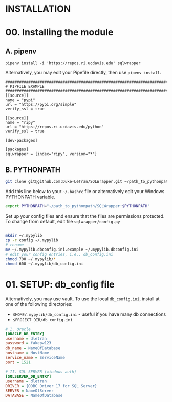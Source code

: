 # INSTALLATION
# 00. Installing the module
## A. pipenv
`pipenv install -i 'https://repos.ri.ucdavis.edu' sqlwrapper`

Alternatively, you may edit your Pipefile directly, then use `pipenv install`.
```
################################################################################
# PIPFILE EXAMPLE
################################################################################
[[source]]
name = "pypi"
url = "https://pypi.org/simple"
verify_ssl = true

[[source]]
name = "ripy"
url = "https://repos.ri.ucdavis.edu/python"
verify_ssl = true

[dev-packages]

[packages]
sqlwrapper = {index="ripy", version="*"}
```

## B. PYTHONPATH
```bash
git clone git@github.com:Duke-LeTran/SQLWrapper.git ~/path_to_pythonpath/SQLWrapper
```

Add this line below to your `~/.bashrc` file or alternatively edit your Windows
PYTHONPATH variable.

```bash
export PYTHONPATH="~/path_to_pythonpath/SQLWrapper:$PYTHONPATH"
```

Set up your config files and ensure that the files are permissions protected.
To change from default, edit file `sqlwrapper/config.py`

```bash

mkdir ~/.mypylib
cp -r config ~/.mypylib
# rename
mv ~/.mypylib.dbconfig.ini.example ~/.mypylib.dbconfig.ini
# edit your config entries, i.e., db_config.ini
chmod 700 ~/.mypylib/* 
chmod 600 ~/.mypylib/db_config.ini
```

# 01. SETUP: db_config file
Alternatively, you may use vault. To use the local `db_config.ini`, install at
one of the following directories:
* `$HOME/.mypylib/db_config.ini` - useful if you have many db connections
* `$PROJECT_DIR/db_config.ini`

```ini
# I. Oracle
[ORACLE_DB_ENTRY] 
username = dletran
password = fakepw123
db_name = NameOfDatabase
hostname = HostName
service_name = ServiceName
port = 1521

# II. SQL SERVER (windows auth)
[SQLSERVER_DB_ENTRY]
username = dletran
DRIVER = {ODBC Driver 17 for SQL Server}
SERVER = NameOfServer
DATABASE = NameOfDatabase
```